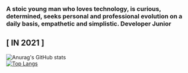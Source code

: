 ### A stoic young man who loves technology, is curious, determined, seeks personal and professional evolution on a daily basis, empathetic and simplistic. Developer Junior

<h2>         [ IN 2021 ]           </h2>


![Anurag's GitHub stats](https://github-readme-stats.vercel.app/api?username=sroliver202023&show_icons=true&theme=radical)
<br>
[![Top Langs](https://github-readme-stats.vercel.app/api/top-langs/?username=sroliver202023&show_icons=true&theme=radical)](https://github.com/sroliver202023/github-readme-stats)


